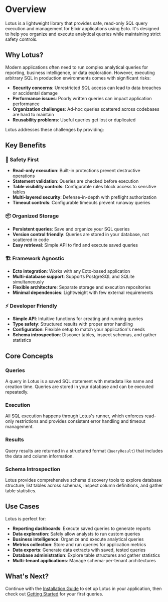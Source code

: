 # Overview

Lotus is a lightweight library that provides safe, read-only SQL query execution and management for Elixir applications using Ecto. It's designed to help you organize and execute analytical queries while maintaining strict safety controls.

## Why Lotus?

Modern applications often need to run complex analytical queries for reporting, business intelligence, or data exploration. However, executing arbitrary SQL in production environments comes with significant risks:

- **Security concerns**: Unrestricted SQL access can lead to data breaches or accidental damage
- **Performance issues**: Poorly written queries can impact application performance
- **Organization challenges**: Ad-hoc queries scattered across codebases are hard to maintain
- **Reusability problems**: Useful queries get lost or duplicated

Lotus addresses these challenges by providing:

## Key Benefits

### 🔐 Safety First
- **Read-only execution**: Built-in protections prevent destructive operations
- **Statement validation**: Queries are checked before execution
- **Table visibility controls**: Configurable rules block access to sensitive tables
- **Multi-layered security**: Defense-in-depth with preflight authorization
- **Timeout controls**: Configurable timeouts prevent runaway queries

### 📦 Organized Storage
- **Persistent queries**: Save and organize your SQL queries
- **Version control friendly**: Queries are stored in your database, not scattered in code
- **Easy retrieval**: Simple API to find and execute saved queries

### 🏗️ Framework Agnostic
- **Ecto integration**: Works with any Ecto-based application
- **Multi-database support**: Supports PostgreSQL and SQLite simultaneously
- **Flexible architecture**: Separate storage and execution repositories
- **Minimal dependencies**: Lightweight with few external requirements

### ⚡ Developer Friendly
- **Simple API**: Intuitive functions for creating and running queries
- **Type safety**: Structured results with proper error handling
- **Configuration**: Flexible setup to match your application's needs
- **Schema introspection**: Discover tables, inspect schemas, and gather statistics

## Core Concepts

### Queries
A query in Lotus is a saved SQL statement with metadata like name and creation time. Queries are stored in your database and can be executed repeatedly.

### Execution
All SQL execution happens through Lotus's runner, which enforces read-only restrictions and provides consistent error handling and timeout management.

### Results
Query results are returned in a structured format (`QueryResult`) that includes the data and column information.

### Schema Introspection
Lotus provides comprehensive schema discovery tools to explore database structure, list tables across schemas, inspect column definitions, and gather table statistics.

## Use Cases

Lotus is perfect for:

- **Reporting dashboards**: Execute saved queries to generate reports
- **Data exploration**: Safely allow analysts to run custom queries
- **Business intelligence**: Organize and execute analytical queries
- **Metrics collection**: Store and run queries for application metrics
- **Data exports**: Generate data extracts with saved, tested queries
- **Database administration**: Explore table structures and gather statistics
- **Multi-tenant applications**: Manage schema-per-tenant architectures

## What's Next?

Continue with the [Installation Guide](installation.md) to set up Lotus in your application, then check out [Getting Started](getting-started.md) for your first queries.
